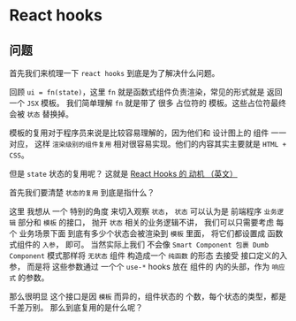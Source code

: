 # React hooks

## 问题

首先我们来梳理一下 `react hooks` 到底是为了解决什么问题。

回顾 `ui = fn(state)`，这里 `fn` 就是函数式组件负责渲染，常见的形式就是 返回一个 `JSX` 模板。 我们简单理解 `fn` 就是带了 很多 占位符的 模板。这些占位符最终会被 `状态` 替换掉。

模板的复用对于程序员来说是比较容易理解的，因为他们和 设计图上的 组件 一一对应， 这样 `渲染级别的组件复用` 相对很容易实现。他们的内容其实主要就是 `HTML + CSS`。

但是 `state` 状态的复用呢？ 这就是 [React Hooks 的 动机 （英文）](https://reactjs.org/docs/hooks-intro.html#motivation)

首先我们要清楚 `状态的复用` 到底是指什么？

这里 我想从 一个 特别的角度 来切入观察 `状态`， `状态` 可以认为是 前端程序 `业务逻辑` 部分和 `模板` 的接口， 抛开 `状态` 相关的业务逻辑不讲， 我们可以只需要考虑 每个 业务场景下面 到底有多少个状态会被渲染到 `模板` 里面， 将它们都设置成 函数式组件的 `入参`， 即可。 当然实际上我们 不会像 `Smart Component 包裹 Dumb Component` 模式那样将 `无状态` 组件 构造成一个 `纯函数` 的形态 去接受 接口定义的入参， 而是将 这些参数通过 一个个 `use-*` hooks 放在 组件的 内的头部，作为 `响应式` 的参数。

那么很明显 这个接口是因 `模板` 而异的，组件状态的 个数，每个状态的类型，都是千差万别。 那么到底复用的是什么呢？
